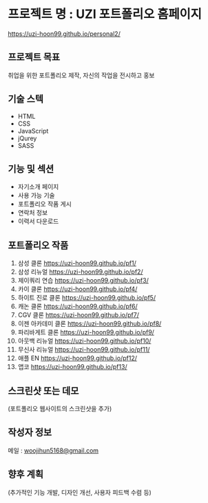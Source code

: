 # 프로젝트 명 : UZI 포트폴리오 홈페이지
https://uzi-hoon99.github.io/personal2/

## 프로젝트 목표
취업을 위한 포트폴리오 제작, 자신의 작업을 전시하고 홍보

## 기술 스텍
- HTML
- CSS
- JavaScript
- jQurey
- SASS

## 기능 및 섹션
- 자기소개 페이지
- 사용 가능 기술
- 포트폴리오 작품 게시
- 연락처 정보
- 이력서 다운로드 

## 포트폴리오 작품
1. 삼성 클론	https://uzi-hoon99.github.io/pf1/
2. 삼성 리뉴얼	https://uzi-hoon99.github.io/pf2/
3. 제이쿼리 연습	https://uzi-hoon99.github.io/pf3/
4. 카이 클론	https://uzi-hoon99.github.io/pf4/
5. 하이트 진로 클론	https://uzi-hoon99.github.io/pf5/
6. 캐논 클론	https://uzi-hoon99.github.io/pf6/
7. CGV 클론	https://uzi-hoon99.github.io/pf7/
8. 이젠 아카데미 클론	https://uzi-hoon99.github.io/pf8/
9. 파리바게트 클론	https://uzi-hoon99.github.io/pf9/
10. 아웃백 리뉴얼	https://uzi-hoon99.github.io/pf10/
11. 무신사 리뉴얼	https://uzi-hoon99.github.io/pf11/
12. 애플 EN	https://uzi-hoon99.github.io/pf12/
13. 앱코	https://uzi-hoon99.github.io/pf13/
	

## 스크린샷 또는 데모
(포트폴리오 웹사이트의 스크린샷을 추가)

## 작성자 정보
메일 : woojihun5168@gmail.com

## 향후 계획
(추가적인 기능 개발, 디자인 개선, 사용자 피드백 수렴 등)
